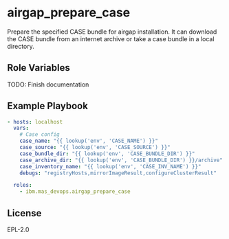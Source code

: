 airgap_prepare_case
===================

Prepare the specified CASE bundle for airgap installation. It can download the CASE bundle from an internet archive or take a case bundle in a local directory.

Role Variables
--------------

TODO: Finish documentation


Example Playbook
----------------

```yaml
- hosts: localhost
  vars:
    # Case config
    case_name: "{{ lookup('env', 'CASE_NAME') }}"
    case_source: "{{ lookup('env', 'CASE_SOURCE') }}"
    case_bundle_dir: "{{ lookup('env', 'CASE_BUNDLE_DIR') }}"
    case_archive_dir: "{{ lookup('env', 'CASE_BUNDLE_DIR') }}/archive"
    case_inventory_name: "{{ lookup('env', 'CASE_INV_NAME') }}"
    debugs: "registryHosts,mirrorImageResult,configureClusterResult"

  roles:
    - ibm.mas_devops.airgap_prepare_case
```

License
-------

EPL-2.0
